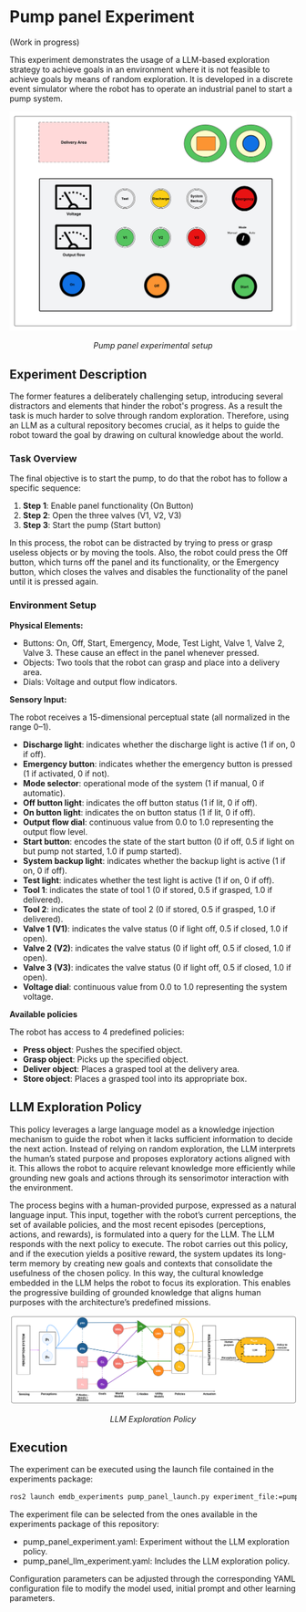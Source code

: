 # Pump panel Experiment
(Work in progress)

This experiment demonstrates the usage of a LLM-based exploration strategy to achieve goals in an environment where it is not feasible to achieve goals by means of random exploration. It is developed in a discrete event simulator where the robot has to operate an industrial panel to start a pump system.

<div style="width:100%; margin:auto; text-align:center;">

![Pump panel experimental setup](images/pump_panel.png)

*Pump panel experimental setup*
</div> 

## Experiment Description

The former features a deliberately challenging setup, introducing several distractors and elements that hinder the robot's progress. As a result the task is much harder to solve through random exploration. Therefore, using an LLM as a cultural repository becomes crucial, as it helps to guide the robot toward the goal by drawing on cultural knowledge about the world.

### Task Overview

The final objective is to start the pump, to do that the robot has to follow a specific sequence:

1. **Step 1**: Enable panel functionality (On Button)
2. **Step 2**: Open the three valves (V1, V2, V3)
3. **Step 3**: Start the pump (Start button)

In this process, the robot can be distracted by trying to press or grasp useless objects or by moving the tools. Also, the robot could press the Off button, which turns off the panel and its functionality, or the Emergency button, which closes the valves and disables the functionality of the panel until it is pressed again.

### Environment Setup

**Physical Elements:**

- Buttons: On, Off, Start, Emergency, Mode, Test Light, Valve 1, Valve 2, Valve 3. These cause an effect in the panel whenever pressed.
- Objects: Two tools that the robot can grasp and place into a delivery area. 
- Dials: Voltage and output flow indicators. 
 
**Sensory Input:**

The robot receives a 15-dimensional perceptual state (all normalized in the range 0–1).  

- **Discharge light**: indicates whether the discharge light is active (1 if on, 0 if off).  
- **Emergency button**: indicates whether the emergency button is pressed (1 if activated, 0 if not).  
- **Mode selector**: operational mode of the system (1 if manual, 0 if automatic).  
- **Off button light**: indicates the off button status (1 if lit, 0 if off).  
- **On button light**: indicates the on button status (1 if lit, 0 if off).  
- **Output flow dial**: continuous value from 0.0 to 1.0 representing the output flow level.  
- **Start button**: encodes the state of the start button (0 if off, 0.5 if light on but pump not started, 1.0 if pump started).  
- **System backup light**: indicates whether the backup light is active (1 if on, 0 if off).  
- **Test light**: indicates whether the test light is active (1 if on, 0 if off).  
- **Tool 1**: indicates the state of tool 1 (0 if stored, 0.5 if grasped, 1.0 if delivered).  
- **Tool 2**: indicates the state of tool 2 (0 if stored, 0.5 if grasped, 1.0 if delivered).  
- **Valve 1 (V1)**: indicates the valve status (0 if light off, 0.5 if closed, 1.0 if open).  
- **Valve 2 (V2)**: indicates the valve status (0 if light off, 0.5 if closed, 1.0 if open).  
- **Valve 3 (V3)**: indicates the valve status (0 if light off, 0.5 if closed, 1.0 if open).  
- **Voltage dial**: continuous value from 0.0 to 1.0 representing the system voltage.  




**Available policies**

The robot has access to 4 predefined policies:

- **Press object**: Pushes the specified object.  
- **Grasp object**: Picks up the specified object.  
- **Deliver object**: Places a grasped tool at the delivery area.  
- **Store object**: Places a grasped tool into its appropriate box.  


## LLM Exploration Policy

This policy leverages a large language model as a knowledge injection mechanism to guide the robot when it lacks sufficient information to decide the next action. Instead of relying on random exploration, the LLM interprets the human’s stated purpose and proposes exploratory actions aligned with it. This allows the robot to acquire relevant knowledge more efficiently while grounding new goals and actions through its sensorimotor interaction with the environment.

The process begins with a human-provided purpose, expressed as a natural language input. This input, together with the robot’s current perceptions, the set of available policies, and the most recent episodes (perceptions, actions, and rewards), is formulated into a query for the LLM. The LLM responds with the next policy to execute. The robot carries out this policy, and if the execution yields a positive reward, the system updates its long-term memory by creating new goals and contexts that consolidate the usefulness of the chosen policy. In this way, the cultural knowledge embedded in the LLM helps the robot to focus its exploration. This enables the progressive building of grounded knowledge that aligns human purposes with the architecture’s predefined missions.

<div style="width:100%; margin:auto; text-align:center;">

![LLM Exploration Policy](images/eMDB_LLM_def.png)

*LLM Exploration Policy*
</div> 



## Execution

The experiment can be executed using the launch file contained in the experiments package:

```bash
ros2 launch emdb_experiments pump_panel_launch.py experiment_file:=pump_panel_llm_experiment.yaml
```

The experiment file can be selected from the ones available in the experiments package of this repository:

- pump_panel_experiment.yaml: Experiment without the LLM exploration policy. 
- pump_panel_llm_experiment.yaml: Includes the LLM exploration policy. 

Configuration parameters can be adjusted through the corresponding YAML configuration file to modify the model used, initial prompt and other learning parameters. 